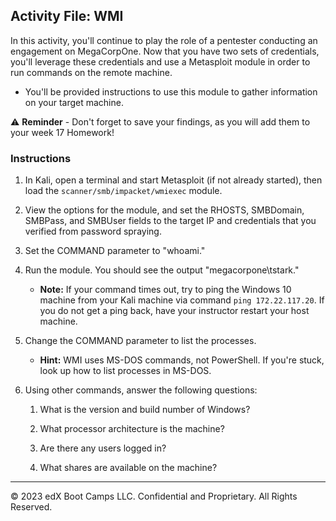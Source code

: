 ## Activity File: WMI

In this activity, you'll continue to play the role of a pentester conducting an engagement on MegaCorpOne. Now that you have two sets of credentials, you'll leverage these credentials and use a Metasploit module in order to run commands on the remote machine.

- You'll be provided instructions to use this module to gather information on your target machine.

⚠️ **Reminder** - Don't forget to save your findings, as you will add them to your week 17 Homework!


### Instructions

1. In Kali, open a terminal and start Metasploit (if not already started), then load the `scanner/smb/impacket/wmiexec` module.

2. View the options for the module, and set the RHOSTS, SMBDomain, SMBPass, and SMBUser fields to the target IP and credentials that you verified from password spraying.

3. Set the COMMAND parameter to "whoami."

4. Run the module. You should see the output "megacorpone\tstark."

	 - **Note:** If your command times out, try to ping the Windows 10 machine from your Kali machine via command `ping 172.22.117.20`. If you do not get a ping back, have your instructor restart your host machine. 

5. Change the COMMAND parameter to list the processes. 

     - **Hint:** WMI uses MS-DOS commands, not PowerShell. If you're stuck, look up how to list processes in MS-DOS.

6. Using other commands, answer the following questions:

	1. What is the version and build number of Windows?
	
	2. What processor architecture is the machine?
	
	3. Are there any users logged in?
	
	4. What shares are available on the machine?

---

&copy; 2023 edX Boot Camps LLC. Confidential and Proprietary. All Rights Reserved.



